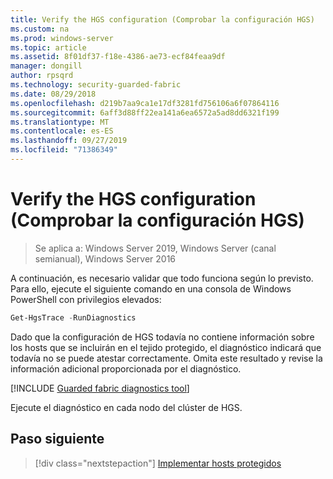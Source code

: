 ```yaml
---
title: Verify the HGS configuration (Comprobar la configuración HGS)
ms.custom: na
ms.prod: windows-server
ms.topic: article
ms.assetid: 8f01df37-f18e-4386-ae73-ecf84feaa9df
manager: dongill
author: rpsqrd
ms.technology: security-guarded-fabric
ms.date: 08/29/2018
ms.openlocfilehash: d219b7aa9ca1e17df3281fd756106a6f07864116
ms.sourcegitcommit: 6aff3d88ff22ea141a6ea6572a5ad8dd6321f199
ms.translationtype: MT
ms.contentlocale: es-ES
ms.lasthandoff: 09/27/2019
ms.locfileid: "71386349"
---
```

# <a name="verify-the-hgs-configuration"></a>Verify the HGS configuration (Comprobar la configuración HGS)

>Se aplica a: Windows Server 2019, Windows Server (canal semianual), Windows Server 2016


A continuación, es necesario validar que todo funciona según lo previsto. Para ello, ejecute el siguiente comando en una consola de Windows PowerShell con privilegios elevados:

```powershell
Get-HgsTrace -RunDiagnostics
```

Dado que la configuración de HGS todavía no contiene información sobre los hosts que se incluirán en el tejido protegido, el diagnóstico indicará que todavía no se puede atestar correctamente. Omita este resultado y revise la información adicional proporcionada por el diagnóstico.

[!INCLUDE [Guarded fabric diagnostics tool](../../../includes/guarded-fabric-diagnostics-tool.md)] 

Ejecute el diagnóstico en cada nodo del clúster de HGS.

## <a name="next-step"></a>Paso siguiente

> [!div class="nextstepaction"]
> [Implementar hosts protegidos](guarded-fabric-configure-hgs-with-authorized-hyper-v-hosts.md)

